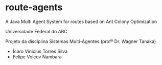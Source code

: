 route-agents
============

A Java Multi Agent System for routes based on Ant Colony Optimization

Universidade Federal do ABC

Projeto da disciplina Sistemas Multi-Agentes (profº Dr. Wagner Tanaka)

- Ícaro Vinícius Torres Silva
- Felipe Volcov Nambara
